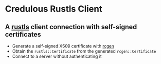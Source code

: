 # Credulous Rustls Client

## A [rustls]("https://github.com/rustls/rustls") client connection with self-signed certificates

* Generate a self-signed X509 certificate with [rcgen]("https://github.com/est31/rcgen")
* Obtain the `rustls::Certificate` from the generated `rcgen::Certificate`
* Connect to a server without authenticating it
